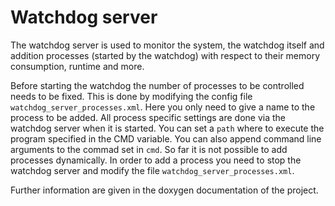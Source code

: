 # Watchdog server
The watchdog server is used to monitor the system, the watchdog itself and addition processes (started by the watchdog) with respect to their memory consumption, runtime and more.

Before starting the watchdog the number of processes to be controlled needs to be fixed. This is done by modifying the config file `watchdog_server_processes.xml`. 
Here you only need to give a name to the process to be added. All process specific settings are done via the watchdog server when it is started. 
You can set a `path` where to execute the program specified in the CMD variable. You can also append command line arguments to the commad set in `cmd`. 
So far it is not possible to add processes dynamically. In order to add a process you need to stop the watchdog server and modify the file  `watchdog_server_processes.xml`.

Further information are given in the doxygen documentation of the project. 

